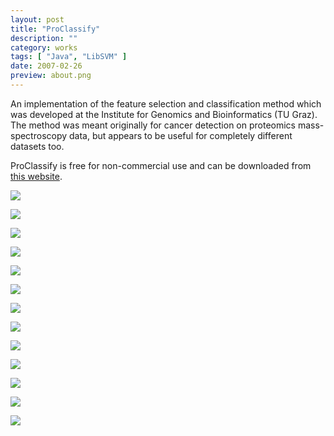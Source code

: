 ```yaml
---
layout: post
title: "ProClassify"
description: ""
category: works
tags: [ "Java", "LibSVM" ]
date: 2007-02-26
preview: about.png 
---
```

An implementation of the feature selection and classification method which was developed at the Institute for Genomics and Bioinformatics (TU Graz). The method was meant originally for cancer detection on proteomics mass-spectroscopy data, but appears to be useful for completely different datasets too. 

ProClassify is free for non-commercial use and can be downloaded from [this website](http://genome.tugraz.at/proclassify/proclassify_description.shtml). 


![](about.png) 

![](dim_reduction_progress.png) 

![](classification_results_deta.png)

![](cross_valid_params.png) 

![](help.png) 

![](model_training_params.png) 

![](plot_input_data__zoomed.png) 

![](plot_input_data.png) 

![](plot_processed_data.png) 

![](table_view.png) 

![](trained_model_wth_grid.png) 

![](xv_results_detailed.png) 

![](xv_results.png)


